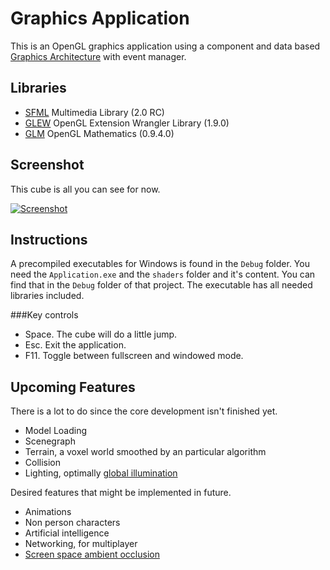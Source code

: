 Graphics Application
====================

This is an OpenGL graphics application using a component and data based [Graphics Architecture](https://github.com/ComputerGame/GraphicsArchitecture) with event manager.

Libraries
---------

- [SFML](http://www.sfml-dev.org/) Multimedia Library (2.0 RC)
- [GLEW](http://glew.sourceforge.net/) OpenGL Extension Wrangler Library (1.9.0)
- [GLM](http://glm.g-truc.net/) OpenGL Mathematics (0.9.4.0)

Screenshot
----------

This cube is all you can see for now.

[![Screenshot](http://danijar.org/wp-content/uploads/graphicsapplicationcube.png)](http://danijar.org/wp-content/uploads/graphicsapplicationcube.png)

Instructions
------------

A precompiled executables for Windows is found in the `Debug` folder. You need the `Application.exe` and the `shaders` folder and it's content. You can find that in the `Debug` folder of that project. The executable has all needed libraries included. 

###Key controls

- Space. The cube will do a little jump.
- Esc. Exit the application.
- F11. Toggle between fullscreen and windowed mode.

Upcoming Features
-----------------

There is a lot to do since the core development isn't finished yet.

- Model Loading
- Scenegraph
- Terrain, a voxel world smoothed by an particular algorithm
- Collision
- Lighting, optimally [global illumination](http://en.wikipedia.org/wiki/Global_illumination)

Desired features that might be implemented in future.

- Animations
- Non person characters
- Artificial intelligence
- Networking, for multiplayer
- [Screen space ambient occlusion](http://en.wikipedia.org/wiki/Screen_space_ambient_occlusion)